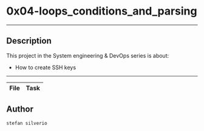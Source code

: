 # 0x04-loops_conditions_and_parsing
---
## Description

This project in the System engineering & DevOps series is about:
* How to create SSH keys

---
File|Task
---|---

## Author
`stefan silverio`